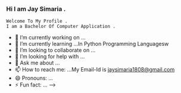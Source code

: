 ### Hi I am Jay Simaria .
    Welcome To My Profile .
    I am a Bachelor Of Computer Application .
- 🔭 I’m currently working on ...
- 🌱 I’m currently learning ...In Python Programming Languagesw
- 👯 I’m looking to collaborate on ...
- 🤔 I’m looking for help with ...
- 💬 Ask me about ...
- 📫 How to reach me: ...My Email-Id is jaysimaria1808@gmail.com
- 😄 Pronouns: ...
- ⚡ Fun fact: ...
-->
